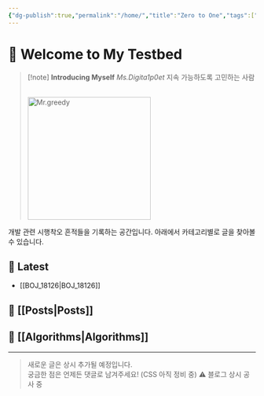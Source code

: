 ```yaml
---
{"dg-publish":true,"permalink":"/home/","title":"Zero to One","tags":["gardenEntry"],"noteIcon":"3","created":"2025-05-27T13:25:46.129+09:00","updated":"2025-08-09T00:49:29.625+09:00"}
---
```


# 👋 Welcome to My Testbed

> [!note] **Introducing Myself**
> *Ms.Digita1p0et*
> 지속 가능하도록 고민하는 사람
>
><br>
> <img src="/img/Mr.greedy.png" width="250" alt="Mr.greedy" />

개발 관련 시행착오 흔적들을 기록하는 공간입니다.
아래에서 카테고리별로 글을 찾아볼 수 있습니다.

## 📂 Latest
- [[BOJ_18126\|BOJ_18126]]

## 📂 [[Posts\|Posts]]

## 📂 [[Algorithms\|Algorithms]]


---

> 새로운 글은 상시 추가될 예정입니다.  
> 궁금한 점은 언제든 댓글로 남겨주세요! (CSS 아직 정비 중)
>⚠️ 블로그 상시 공사 중